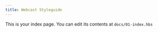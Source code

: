 ```yaml
---
title: Webcast Styleguide
---
```


This is your index page. You can edit its contents at `docs/01-index.hbs`

